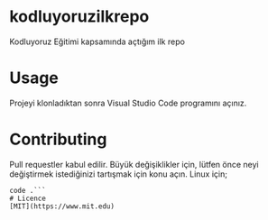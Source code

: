 # kodluyoruzilkrepo
Kodluyoruz Eğitimi kapsamında açtığım ilk repo
# Usage
Projeyi klonladıktan sonra Visual Studio Code programını açınız.
# Contributing
Pull requestler kabul edilir. Büyük değişiklikler için, lütfen önce neyi değiştirmek istediğinizi tartışmak için konu açın.
Linux için;
```cd kodluyoruzilkrepo
code .```
# Licence
[MIT](https://www.mit.edu)
